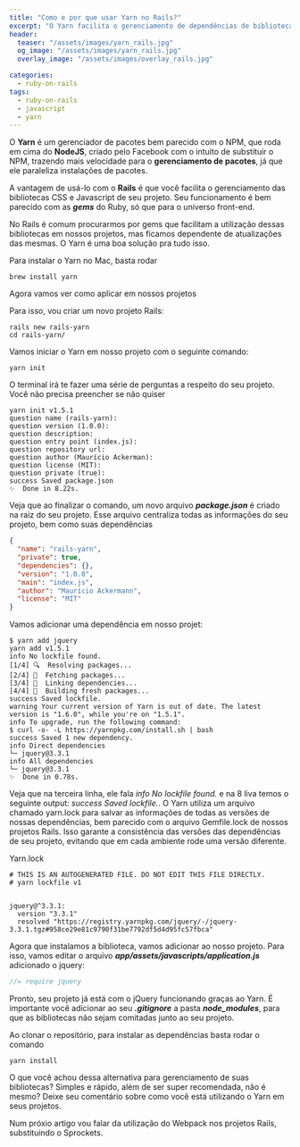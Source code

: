 ```yaml
---
title: "Como e por que usar Yarn no Rails?"
excerpt: "O Yarn facilita o gerenciamento de dependências de bibliotecas, além de ser rápido e fácil de usar"
header:
  teaser: "/assets/images/yarn_rails.jpg"
  og_image: "/assets/images/yarn_rails.jpg"
  overlay_image: "/assets/images/overlay_rails.jpg"

categories:
  - ruby-on-rails
tags:
  - ruby-on-rails
  - javascript
  - yarn
---
```

O __Yarn__ é um gerenciador de pacotes bem parecido com o NPM, que roda em cima do __NodeJS__, criado pelo Facebook com o intuito de substituir o NPM, trazendo mais velocidade para o __gerenciamento de pacotes__, já que ele paraleliza instalações de pacotes.

A vantagem de usá-lo com o __Rails__ é que você facilita o gerenciamento das bibliotecas CSS e Javascript de seu projeto. Seu funcionamento é bem parecido com as __*gems*__ do Ruby, só que para o universo front-end.

No Rails é comum procurarmos por gems que facilitam a utilização dessas bibliotecas em nossos projetos, mas ficamos dependente de atualizações das mesmas. O Yarn é uma boa solução pra tudo isso.

Para instalar o Yarn no Mac, basta rodar

```
brew install yarn
```

Agora vamos ver como aplicar em nossos projetos

Para isso, vou criar um novo projeto Rails:

```
rails new rails-yarn
cd rails-yarn/
```

Vamos iniciar o Yarn em nosso projeto com o seguinte comando:
```
yarn init
```

O terminal irá te fazer uma série de perguntas a respeito do seu projeto. Você não precisa preencher se não quiser
```
yarn init v1.5.1
question name (rails-yarn):
question version (1.0.0):
question description:
question entry point (index.js):
question repository url:
question author (Maurício Ackerman):
question license (MIT):
question private (true):
success Saved package.json
✨  Done in 8.22s.
```

Veja que ao finalizar o comando, um novo arquivo __*package.json*__ é criado na raiz do seu projeto. Esse arquivo centraliza todas as informações do seu projeto, bem como suas dependências
```json
{
  "name": "rails-yarn",
  "private": true,
  "dependencies": {},
  "version": "1.0.0",
  "main": "index.js",
  "author": "Maurício Ackermann",
  "license": "MIT"
}
```

Vamos adicionar uma dependência em nosso projet:
```
$ yarn add jquery
yarn add v1.5.1
info No lockfile found.
[1/4] 🔍  Resolving packages...
[2/4] 🚚  Fetching packages...
[3/4] 🔗  Linking dependencies...
[4/4] 📃  Building fresh packages...
success Saved lockfile.
warning Your current version of Yarn is out of date. The latest version is "1.6.0", while you're on "1.5.1".
info To upgrade, run the following command:
$ curl -o- -L https://yarnpkg.com/install.sh | bash
success Saved 1 new dependency.
info Direct dependencies
└─ jquery@3.3.1
info All dependencies
└─ jquery@3.3.1
✨  Done in 0.78s.
```

Veja que na terceira linha, ele fala _info No lockfile found._ e na 8 liva temos o seguinte output: _success Saved lockfile._. O Yarn utiliza um arquivo chamado yarn.lock para salvar as informações de todas as versões de nossas dependências, bem parecido com o arquivo Gemfile.lock de nossos projetos Rails. Isso garante a consistência das versões das dependências de seu projeto, evitando que em cada ambiente rode uma versão diferente.

Yarn.lock
```
# THIS IS AN AUTOGENERATED FILE. DO NOT EDIT THIS FILE DIRECTLY.
# yarn lockfile v1


jquery@^3.3.1:
  version "3.3.1"
  resolved "https://registry.yarnpkg.com/jquery/-/jquery-3.3.1.tgz#958ce29e81c9790f31be7792df5d4d95fc57fbca"
```

Agora que instalamos a biblioteca, vamos adicionar ao nosso projeto. Para isso, vamos editar o arquivo __*app/assets/javascripts/application.js*__ adicionado o jquery:
```javascript
//= require jquery
```

Pronto, seu projeto já está com o jQuery funcionando graças ao Yarn. É importante você adicionar ao seu __*.gitignore*__ a pasta __*node_modules*__, para que as bibliotecas não sejam comitadas junto ao seu projeto.

Ao clonar o repositório, para instalar as dependências basta rodar o comando
```
yarn install
```

O que você achou dessa alternativa para gerenciamento de suas bibliotecas? Simples e rápido, além de ser super recomendada, não é mesmo? Deixe seu comentário sobre como você está utilizando o Yarn em seus projetos.

Num próxio artigo vou falar da utilização do Webpack nos projetos Rails, substituindo o Sprockets.
